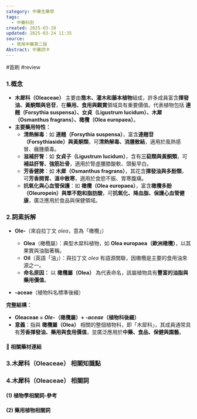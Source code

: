 ```yaml
---
category: 中藥生藥學
tags:
  - 中藥科別
created: 2025-03-20
updated: 2025-03-24 11:35
source:
  - 常用中藥第二版
Abstract: 中藥詞卡
---
```

#首刷 #review 
### 1.概念
- **木犀科（Oleaceae）** 主要由**喬木、灌木和藤本植物**組成，許多成員富含**揮發油、黃酮類與皂苷**，在**藥用、食用與觀賞**領域具有重要價值。代表植物包括 **連翹（Forsythia suspensa）、女貞（Ligustrum lucidum）、木犀（Osmanthus fragrans）、橄欖（Olea europaea）**。  
- **主要藥用特性：**  
  - **清熱解毒**：如 **連翹（Forsythia suspensa）**，富含**連翹苷（Forsythiaside）與黃酮類**，可**清熱解毒、消腫散結**，適用於風熱感冒、癰腫瘡毒。  
  - **滋補肝腎**：如 **女貞子（Ligustrum lucidum）**，含有**三萜類與黃酮類**，可**補益肝腎、強筋壯骨**，適用於腎虛腰膝酸軟、頭髮早白。  
  - **芳香健脾**：如 **木犀（Osmanthus fragrans）**，其花含**揮發油與多酚類**，可**芳香開胃、溫中散寒**，適用於食慾不振、胃寒腹痛。  
  - **抗氧化與心血管保護**：如 **橄欖（Olea europaea）**，富含**橄欖多酚（Oleuropein）與單不飽和脂肪酸**，可**抗氧化、降血脂、保護心血管健康**，廣泛應用於食品與保健領域。  

### 2.詞素拆解
- **Ole-**（來自拉丁文 *olea*，意為「橄欖」）  
  - **Olea**（橄欖屬）：典型木犀科植物，如 **Olea europaea（歐洲橄欖）**，以其果實與油脂著稱。  
  - **Oil**（英語「油」）：與拉丁文 *olea* 有語源關聯，因橄欖是主要的食用油來源之一。  
  - **命名原因：** 以 **橄欖屬（Olea）** 為代表命名，該屬植物具有**豐富的油脂與藥用價值**。  

- **-aceae**（植物科名標準後綴）  

**完整結構：**
- **Oleaceae = *Ole-*（橄欖屬）+ *-aceae*（植物科後綴）**  
- **意義**：指與 **橄欖屬（Olea）** 相關的整個植物科，即「木犀科」，其成員通常具有**芳香揮發油、藥用與食用價值**，並廣泛應用於**中藥、食品、保健與園藝**。  

#### 📌 相關藥材連結



### 3.木犀科（Oleaceae） 相關知識點



### 4.木犀科（Oleaceae） 相關詞
#### (1) 植物學相關詞-參考




#### (2) 藥用植物相關詞


